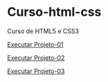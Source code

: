 # Curso-html-css
 Curso de HTML5 e CSS3

<a href= "https://remy-oliveira.github.io/Curso-html-css/html-css/exercicios/Projeto-01/android.html">Executar Projeto-01</a>

<a href="https://remy-oliveira.github.io/Curso-html-css/html-css/exercicios/Projeto-02">Executar Projeto-02</a>

<a href="https://remy-oliveira.github.io/Curso-html-css/html-css/exercicios/projeto-03/index.html">Executar Projeto-03</a>